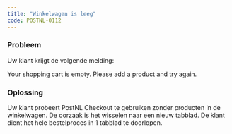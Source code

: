 ```yaml
---
title: "Winkelwagen is leeg"
code: POSTNL-0112
---
```


<div class="columnLayout single" data-layout="single">
<div class="cell normal" data-type="normal">
<div class="innerCell">
<p><h3>Probleem</h3></p><p>Uw klant krijgt de volgende melding:</p><p>Your shopping cart is empty. Please add a product and try again.</p><p><h3>Oplossing</h3></p><p>Uw klant probeert PostNL Checkout te gebruiken zonder producten in de winkelwagen. De oorzaak is het wisselen naar een nieuw tabblad. De klant dient het hele bestelproces in 1 tabblad te doorlopen.</p></div>
</div>
</div>